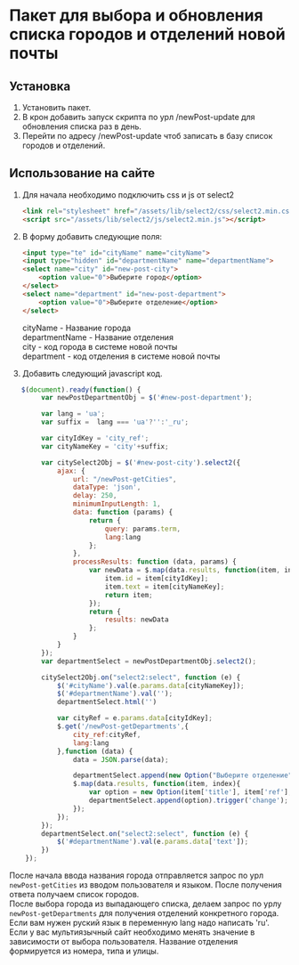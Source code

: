 # Пакет для  выбора и обновления списка городов и отделений новой почты

## Установка
1. Установить пакет.
2. В крон добавить запуск скрипта по урл /newPost-update для обновления списка раз в день.
3. Перейти по адресу /newPost-update чтоб записать в базу список городов и отделений.

## Использование на сайте
1. Для начала необходимо подключить css и js от select2
    ```html
    <link rel="stylesheet" href="/assets/lib/select2/css/select2.min.css">
    <script src="/assets/lib/select2/js/select2.min.js"></script>
    ```
2. В форму добавить следующие поля:

    ```html
    <input type="te" id="cityName" name="cityName">
    <input type="hidden" id="departmentName" name="departmentName">
    <select name="city" id="new-post-city">
        <option value="0">Выберите город</option>
    </select>
    <select name="department" id="new-post-department">
        <option value="0">Выберите отделение</option>
    </select>
    ```    
    cityName - Название города  
    departmentName - Название отделения  
    city - код города в системе новой почты  
    department - код отделения в системе новой почты  

3. Добавить следующий javascript код.
```javascript
   $(document).ready(function() {
        var newPostDepartmentObj = $('#new-post-department');

        var lang = 'ua';
        var suffix =  lang === 'ua'?'':'_ru';

        var cityIdKey = 'city_ref';
        var cityNameKey = 'city'+suffix;

        var citySelect2Obj = $('#new-post-city').select2({
            ajax: {
                url: "/newPost-getCities",
                dataType: 'json',
                delay: 250,
                minimumInputLength: 1,
                data: function (params) {
                    return {
                        query: params.term,
                        lang:lang
                    };
                },
                processResults: function (data, params) {
                    var newData = $.map(data.results, function(item, index){
                        item.id = item[cityIdKey];
                        item.text = item[cityNameKey];
                        return item;
                    });
                    return {
                        results: newData
                    };
                }
            }
        });
        var departmentSelect = newPostDepartmentObj.select2();

        citySelect2Obj.on("select2:select", function (e) {
            $('#cityName').val(e.params.data[cityNameKey]);
            $('#departmentName').val('');
            departmentSelect.html('')

            var cityRef = e.params.data[cityIdKey];
            $.get('/newPost-getDepartments',{
                city_ref:cityRef,
                lang:lang
            },function (data) {
                data = JSON.parse(data);

                departmentSelect.append(new Option("Выберите отделение", "0", false, false)).trigger('change');
                $.map(data.results, function(item, index){
                    var option = new Option(item['title'], item['ref'], false, false);
                    departmentSelect.append(option).trigger('change');
                });
            });
        });
        departmentSelect.on("select2:select", function (e) {
            $('#departmentName').val(e.params.data['text']);
        })
    });
```
После начала ввода названия города отправляется запрос по урл `newPost-getCities` из вводом пользователя и языком.
После получения ответа получаем список городов.  
После выбора города из выпадающего списка, делаем запрос по урлу `newPost-getDepartments` для получения отделений конкретного города.
Если вам нужен руский язык в переменную lang надо написать 'ru'.   
Если у вас мультиязычный сайт необходимо менять значение в зависимости от выбора пользователя.
Название отделения формируется из номера, типа и улицы.


